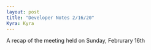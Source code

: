 ```yaml
---
layout: post
title: "Developer Notes 2/16/20"
Kyra: Kyra
---
```


A recap of the meeting held on Sunday, Februrary 16th

